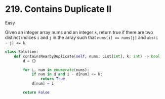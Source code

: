 # 219. Contains Duplicate II

Easy

Given an integer array nums and an integer `k`, return true if there are two distinct indices `i` and `j` in the array such that `nums[i] == nums[j]` and `abs(i - j) <= k`.

```python
class Solution:
    def containsNearbyDuplicate(self, nums: List[int], k: int) -> bool:
        d = {}

        for i, num in enumerate(nums):
            if num in d and i - d[num] <= k:
                return True
            d[num] = i

        return False
```
